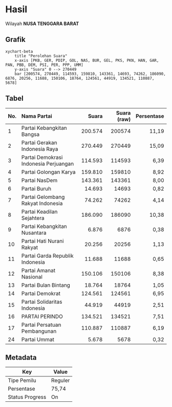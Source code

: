 # Hasil

Wilayah **NUSA TENGGARA BARAT**

## Grafik

```mermaid
xychart-beta
    title "Perolehan Suara"
    x-axis [PKB, GER, PDIP, GOL, NAS, BUR, GEL, PKS, PKN, HAN, GAR, PAN, PBB, DEM, PSI, PER, PPP, UMM]
    y-axis "Suara" 0 --> 270449
    bar [200574, 270449, 114593, 159810, 143361, 14693, 74262, 186090, 6876, 20256, 11688, 150106, 18764, 124561, 44919, 134521, 110887, 5678]
```

## Tabel

| No. | Nama Partai                           | Suara   | Suara (raw) | Persentase |
|:--- |:------------------------------------- | -------:| -----------:| ----------:|
| 1   | Partai Kebangkitan Bangsa             | 200.574 | 200574      | 11,19      |
| 2   | Partai Gerakan Indonesia Raya         | 270.449 | 270449      | 15,09      |
| 3   | Partai Demokrasi Indonesia Perjuangan | 114.593 | 114593      | 6,39       |
| 4   | Partai Golongan Karya                 | 159.810 | 159810      | 8,92       |
| 5   | Partai NasDem                         | 143.361 | 143361      | 8,00       |
| 6   | Partai Buruh                          | 14.693  | 14693       | 0,82       |
| 7   | Partai Gelombang Rakyat Indonesia     | 74.262  | 74262       | 4,14       |
| 8   | Partai Keadilan Sejahtera             | 186.090 | 186090      | 10,38      |
| 9   | Partai Kebangkitan Nusantara          | 6.876   | 6876        | 0,38       |
| 10  | Partai Hati Nurani Rakyat             | 20.256  | 20256       | 1,13       |
| 11  | Partai Garda Republik Indonesia       | 11.688  | 11688       | 0,65       |
| 12  | Partai Amanat Nasional                | 150.106 | 150106      | 8,38       |
| 13  | Partai Bulan Bintang                  | 18.764  | 18764       | 1,05       |
| 14  | Partai Demokrat                       | 124.561 | 124561      | 6,95       |
| 15  | Partai Solidaritas Indonesia          | 44.919  | 44919       | 2,51       |
| 16  | PARTAI PERINDO                        | 134.521 | 134521      | 7,51       |
| 17  | Partai Persatuan Pembangunan          | 110.887 | 110887      | 6,19       |
| 24  | Partai Ummat                          | 5.678   | 5678        | 0,32       |


## Metadata

| Key             | Value   |
| --------------- | ------- |
| Tipe Pemilu     | Reguler |
| Persentase      | 75,74   |
| Status Progress | On      |



